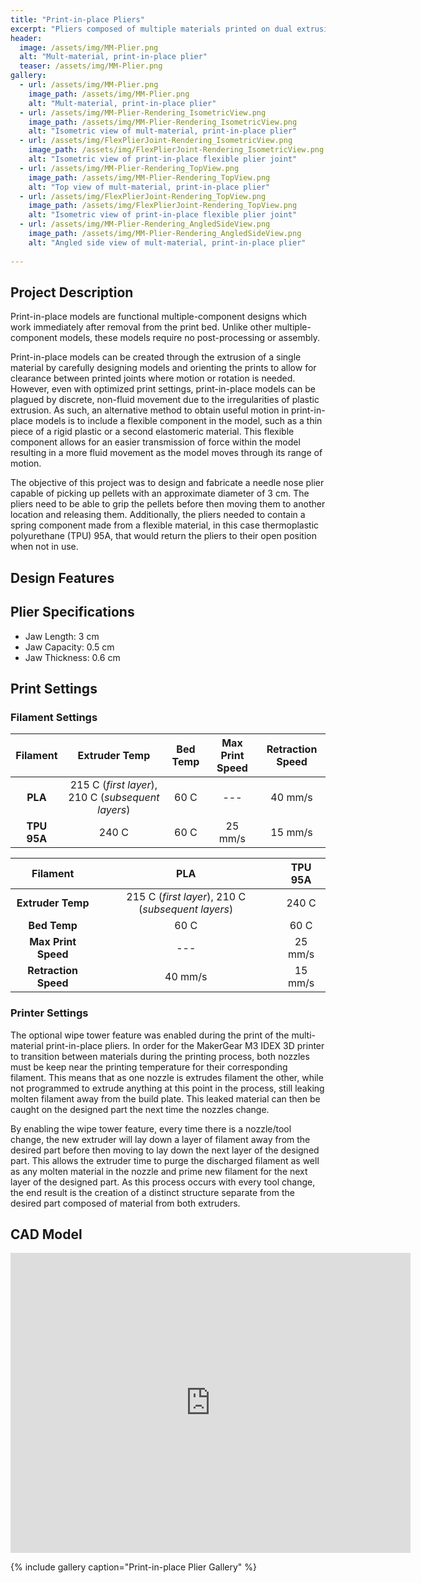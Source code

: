 ```yaml
---
title: "Print-in-place Pliers"
excerpt: "Pliers composed of multiple materials printed on dual extrusion printer"
header:
  image: /assets/img/MM-Plier.png
  alt: "Mult-material, print-in-place plier"
  teaser: /assets/img/MM-Plier.png
gallery:
  - url: /assets/img/MM-Plier.png
    image_path: /assets/img/MM-Plier.png
    alt: "Mult-material, print-in-place plier"
  - url: /assets/img/MM-Plier-Rendering_IsometricView.png
    image_path: /assets/img/MM-Plier-Rendering_IsometricView.png
    alt: "Isometric view of mult-material, print-in-place plier"
  - url: /assets/img/FlexPlierJoint-Rendering_IsometricView.png
    image_path: /assets/img/FlexPlierJoint-Rendering_IsometricView.png
    alt: "Isometric view of print-in-place flexible plier joint"
  - url: /assets/img/MM-Plier-Rendering_TopView.png
    image_path: /assets/img/MM-Plier-Rendering_TopView.png
    alt: "Top view of mult-material, print-in-place plier"
  - url: /assets/img/FlexPlierJoint-Rendering_TopView.png
    image_path: /assets/img/FlexPlierJoint-Rendering_TopView.png
    alt: "Isometric view of print-in-place flexible plier joint"
  - url: /assets/img/MM-Plier-Rendering_AngledSideView.png
    image_path: /assets/img/MM-Plier-Rendering_AngledSideView.png
    alt: "Angled side view of mult-material, print-in-place plier"
   
---
```

## Project Description

Print-in-place models are functional multiple-component designs which work immediately after removal from the print bed. Unlike other multiple-component models, these models require no post-processing or assembly.

Print-in-place models can be created through the extrusion of a single material by carefully designing models and orienting the prints to allow for clearance between printed joints where motion or rotation is needed. However, even with optimized print settings, print-in-place models can be plagued by discrete, non-fluid movement due to the irregularities of plastic extrusion. As such, an alternative method to obtain useful motion in print-in-place models is to include a flexible component in the model, such as a thin piece of a rigid plastic or a second elastomeric material. This flexible component allows for an easier transmission of force within the model resulting in a more fluid movement as the model moves through its range of motion.

The objective of this project was to design and fabricate a needle nose plier capable of picking up pellets with an approximate diameter of 3 cm. The pliers need to be able to grip the pellets before then moving them to another location and releasing them. Additionally, the pliers needed to contain a spring component made from a flexible material, in this case thermoplastic polyurethane (TPU) 95A, that would return the pliers to their open position when not in use.

## Design Features


## Plier Specifications
* Jaw Length: 3 cm
* Jaw Capacity: 0.5 cm
* Jaw Thickness: 0.6 cm

## Print Settings
### Filament Settings

| Filament | Extruder Temp | Bed Temp | Max Print Speed | Retraction Speed |
| :---: | :---: | :---: | :---: | :---: |
| **PLA** | 215 C (*first layer*), 210 C (*subsequent layers*) |  60 C | --- | 40 mm/s |
| **TPU 95A** | 240 C | 60 C | 25 mm/s | 15 mm/s |

| Filament | PLA | TPU 95A |
| :---: | :---: | :---: |
| **Extruder Temp** | 215 C (*first layer*), 210 C (*subsequent layers*) | 240 C |
| **Bed Temp** | 60 C | 60 C |
| **Max Print Speed** | --- | 25 mm/s |
| **Retraction Speed** | 40 mm/s | 15 mm/s |

### Printer Settings

The optional wipe tower feature was enabled during the print of the multi-material print-in-place pliers. In order for the MakerGear M3 IDEX 3D printer to transition between materials during the printing process, both nozzles must be keep near the printing temperature for their corresponding filament. This means that as one nozzle is extrudes filament the other, while not programmed to extrude anything at this point in the process, still leaking molten filament away from the build plate. This leaked material can then be caught on the designed part the next time the nozzles change.
  
By enabling the wipe tower feature, every time there is a nozzle/tool change, the new extruder will lay down a layer of filament away from the desired part before then moving to lay down the next layer of the designed part. This allows the extruder time to purge the discharged filament as well as any molten material in the nozzle and prime new filament for the next layer of the designed part. As this process occurs with every tool change, the end result is the creation of a distinct structure separate from the desired part composed of material from both extruders.

## CAD Model
<iframe src="https://vanderbilt643.autodesk360.com/shares/public/SH35dfcQT936092f0e4374907dc0d2424dfb?mode=embed" width="640" height="480" allowfullscreen="true" webkitallowfullscreen="true" mozallowfullscreen="true"  frameborder="0"></iframe>

{% include gallery caption="Print-in-place Plier Gallery" %}
